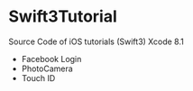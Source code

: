 # Swift3Tutorial


Source Code of iOS tutorials (Swift3) Xcode 8.1

- Facebook Login
- PhotoCamera
- Touch ID
